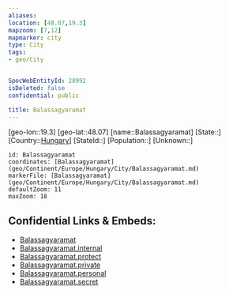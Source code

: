 ```yaml
---
aliases: 
location: [48.07,19.3]
mapzoom: [7,12] 
mapmarker: city 
type: City
tags:
- geo/City


SpocWebEntityId: 28992
isDeleted: false
confidential: public

title: Balassagyaramat
---
```

[geo-lon::19.3]
[geo-lat::48.07]
[name::Balassagyaramat]
[State::]
[Country::[Hungary](geo/Continent/Europe/Hungary.md)]
[StateId::]
[Population::]
[Unknown::]


```leaflet
id: Balassagyaramat
coordinates: [Balassagyaramat](geo/Continent/Europe/Hungary/City/Balassagyaramat.md)
markerFile: [Balassagyaramat](geo/Continent/Europe/Hungary/City/Balassagyaramat.md)
defaultZoom: 11 
maxZoom: 18
```


## Confidential Links & Embeds: 
- [Balassagyaramat](../../../../../../_public/geo/Continent/Europe/Hungary/City/Balassagyaramat.md) 
- [Balassagyaramat.internal](../../../../../../_internal/geo/Continent/Europe/Hungary/City/Balassagyaramat.internal.md) 
- [Balassagyaramat.protect](../../../../../../_protect/geo/Continent/Europe/Hungary/City/Balassagyaramat.protect.md) 
- [Balassagyaramat.private](../../../../../../_private/geo/Continent/Europe/Hungary/City/Balassagyaramat.private.md) 
- [Balassagyaramat.personal](../../../../../../_personal/geo/Continent/Europe/Hungary/City/Balassagyaramat.personal.md) 
- [Balassagyaramat.secret](../../../../../../_secret/geo/Continent/Europe/Hungary/City/Balassagyaramat.secret.md) 
